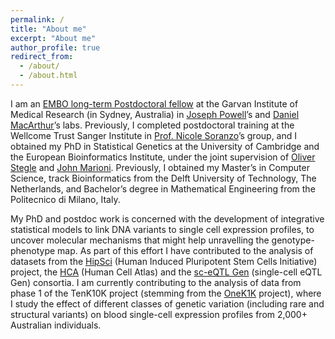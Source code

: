 ```yaml
---
permalink: /
title: "About me"
excerpt: "About me"
author_profile: true
redirect_from: 
  - /about/
  - /about.html
---
```


I am an [EMBO long-term Postdoctoral fellow](https://www.embo.org/funding/fellowships-grants-and-career-support/postdoctoral-fellowships/) at the Garvan Institute of Medical Research (in Sydney, Australia) in [Joseph Powell](https://www.garvan.org.au/people/jospow)’s and [Daniel MacArthur](https://macarthurlab.org)’s labs. 
Previously, I completed postdoctoral training at the Wellcome Trust Sanger Institute in [Prof. Nicole Soranzo](https://www.sanger.ac.uk/person/soranzo-nicole/)’s group, and I obtained my PhD in Statistical Genetics at the University of Cambridge and the European Bioinformatics Institute, under the joint supervision of [Oliver Stegle](https://www.embl.org/groups/stegle/) and [John Marioni](https://www.ebi.ac.uk/about/people/john-marioni). 
Previously, I obtained my Master’s in Computer Science, track Bioinformatics from the Delft University of Technology, The Netherlands, and Bachelor’s degree in Mathematical Engineering from the Politecnico di Milano, Italy. 

My PhD and postdoc work is concerned with the development of integrative statistical models to link DNA variants to single cell expression profiles, to uncover molecular mechanisms that might help unravelling the genotype-phenotype map. 
As part of this effort I have contributed to the analysis of datasets from the [HipSci](https://www.hipsci.org/) (Human Induced Pluripotent Stem Cells Initiative) project, the [HCA](https://www.humancellatlas.org/) (Human Cell Atlas) and the [sc-eQTL Gen](https://eqtlgen.org/sc/) (single-cell eQTL Gen) consortia. 
I am currently contributing to the analysis of data from phase 1 of the TenK10K project (stemming from the [OneK1K](https://www.garvan.org.au/research/garvan-weizmann/research) project), where I study the effect of different classes of genetic variation (including rare and structural variants) on blood single-cell expression profiles from 2,000+ Australian individuals.
